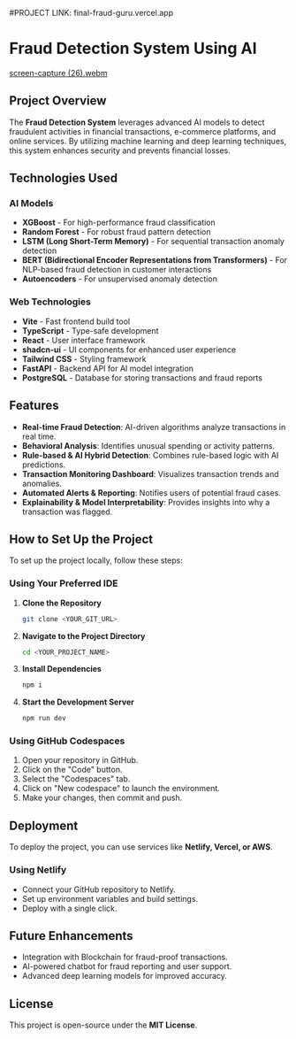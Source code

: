 #PROJECT LINK:  final-fraud-guru.vercel.app
# Fraud Detection System Using AI
[screen-capture (26).webm](https://github.com/user-attachments/assets/01c37c08-6cc1-4587-97fd-f2aae62ecda7)

## Project Overview

The **Fraud Detection System** leverages advanced AI models to detect fraudulent activities in financial transactions, e-commerce platforms, and online services. By utilizing machine learning and deep learning techniques, this system enhances security and prevents financial losses.

## Technologies Used

### **AI Models**
- **XGBoost** - For high-performance fraud classification
- **Random Forest** - For robust fraud pattern detection
- **LSTM (Long Short-Term Memory)** - For sequential transaction anomaly detection
- **BERT (Bidirectional Encoder Representations from Transformers)** - For NLP-based fraud detection in customer interactions
- **Autoencoders** - For unsupervised anomaly detection

### **Web Technologies**
- **Vite** - Fast frontend build tool
- **TypeScript** - Type-safe development
- **React** - User interface framework
- **shadcn-ui** - UI components for enhanced user experience
- **Tailwind CSS** - Styling framework
- **FastAPI** - Backend API for AI model integration
- **PostgreSQL** - Database for storing transactions and fraud reports

## Features
- **Real-time Fraud Detection**: AI-driven algorithms analyze transactions in real time.
- **Behavioral Analysis**: Identifies unusual spending or activity patterns.
- **Rule-based & AI Hybrid Detection**: Combines rule-based logic with AI predictions.
- **Transaction Monitoring Dashboard**: Visualizes transaction trends and anomalies.
- **Automated Alerts & Reporting**: Notifies users of potential fraud cases.
- **Explainability & Model Interpretability**: Provides insights into why a transaction was flagged.

## How to Set Up the Project

To set up the project locally, follow these steps:

### **Using Your Preferred IDE**
1. **Clone the Repository**
   ```sh
   git clone <YOUR_GIT_URL>
   ```
2. **Navigate to the Project Directory**
   ```sh
   cd <YOUR_PROJECT_NAME>
   ```
3. **Install Dependencies**
   ```sh
   npm i
   ```
4. **Start the Development Server**
   ```sh
   npm run dev
   ```

### **Using GitHub Codespaces**
1. Open your repository in GitHub.
2. Click on the "Code" button.
3. Select the "Codespaces" tab.
4. Click on "New codespace" to launch the environment.
5. Make your changes, then commit and push.

## Deployment

To deploy the project, you can use services like **Netlify, Vercel, or AWS**.



### **Using Netlify**
- Connect your GitHub repository to Netlify.
- Set up environment variables and build settings.
- Deploy with a single click.

## Future Enhancements
- Integration with Blockchain for fraud-proof transactions.
- AI-powered chatbot for fraud reporting and user support.
- Advanced deep learning models for improved accuracy.

## License
This project is open-source under the **MIT License**.
